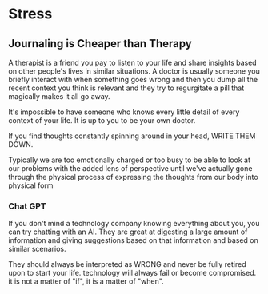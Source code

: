 # Stress

## Journaling is Cheaper than Therapy

A therapist is a friend you pay to listen to your life and share insights based on other people's lives in similar situations. A doctor is usually someone you briefly interact with when something goes wrong and then you dump all the recent context you think is relevant and they try to regurgitate a pill that magically makes it all go away.

It's impossible to have someone who knows every little detail of every context of your life. It is up to you to be your own doctor. 

If you find thoughts constantly spinning around in your head, WRITE THEM DOWN.

Typically we are too emotionally charged or too busy to be able to look at our problems with the added lens of perspective until we've actually gone through the physical process of expressing the thoughts from our body into physical form

### Chat GPT
If you don't mind a technology company knowing everything about you, you can try chatting with an AI. They are great at digesting a large amount of information and giving suggestions based on that information and based on similar scenarios. 

They should always be interpreted as WRONG and never be fully retired upon to start your life. technology will always fail or become compromised. it is not a matter of "if", it is a matter of "when".